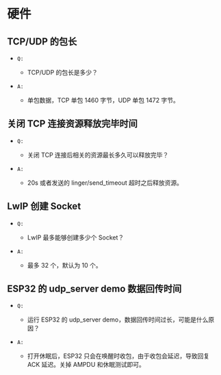 # 硬件

## TCP/UDP 的包⻓

- `Q:`
  - TCP/UDP 的包⻓是多少？

- `A:`
  - 单包数据，TCP 单包 1460 字节，UDP 单包 1472 字节。

## 关闭 TCP 连接资源释放完毕时间

- `Q:`
  - 关闭 TCP 连接后相关的资源最⻓多久可以释放完毕？

- `A:`
  - 20s 或者发送的 linger/send_timeout 超时之后释放资源。

## LwIP 创建 Socket

- `Q:`
  - LwIP 最多能够创建多少个 Socket？

- `A:`
  - 最多 32 个，默认为 10 个。

## ESP32 的 udp_server demo 数据回传时间

- `Q:`
  - 运⾏ ESP32 的 udp_server demo，数据回传时间过⻓，可能是什么原因？

- `A:`
  - 打开休眠后，ESP32 只会在唤醒时收包，由于收包会延迟，导致回复 ACK 延迟。关掉 AMPDU 和休眠测试即可。
